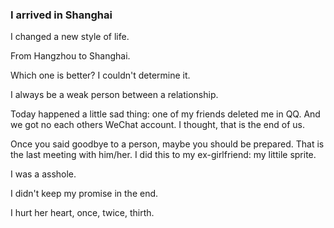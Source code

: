 ### I arrived in Shanghai

I changed a new style of life.

From Hangzhou to Shanghai.

Which one is better? I couldn't determine it.

I always be a weak person between  a relationship.

Today happened a little sad thing: one of my friends deleted me in QQ. And we got no each others WeChat account. I thought, that is the end of us.

Once you said goodbye to a person, maybe you should be prepared. That is the last meeting with him/her.
I did this to my ex-girlfriend: my littile sprite.

I was a asshole.

I didn't keep my promise in the end.

I hurt her heart, once, twice, thirth.

